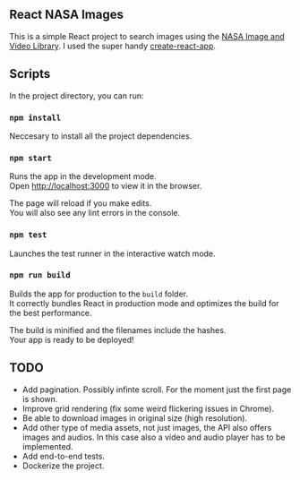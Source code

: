 ## React NASA Images

This is a simple React project to search images using the [NASA Image and Video Library](https://api.nasa.gov/api.html#Images). I used the super handy [create-react-app](https://github.com/facebookincubator/create-react-app).

## Scripts

In the project directory, you can run:

### `npm install`

Neccesary to install all the project dependencies.

### `npm start`

Runs the app in the development mode.<br>
Open [http://localhost:3000](http://localhost:3000) to view it in the browser.

The page will reload if you make edits.<br>
You will also see any lint errors in the console.

### `npm test`

Launches the test runner in the interactive watch mode.<br>

### `npm run build`

Builds the app for production to the `build` folder.<br>
It correctly bundles React in production mode and optimizes the build for the best performance.

The build is minified and the filenames include the hashes.<br>
Your app is ready to be deployed!

## TODO

* Add pagination. Possibly infinte scroll. For the moment just the first page is shown.
* Improve grid rendering (fix some weird flickering issues in Chrome).
* Be able to download images in original size (high resolution).
* Add other type of media assets, not just images, the API also offers images and audios. In this case also a video and audio player has to be implemented.
* Add end-to-end tests.
* Dockerize the project.
